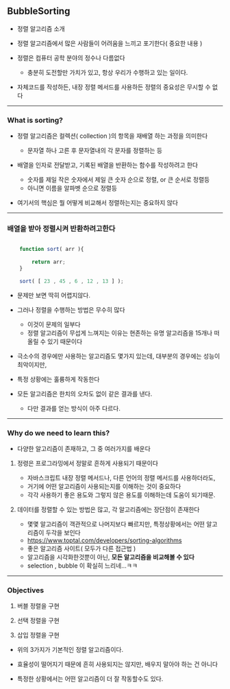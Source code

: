 ## BubbleSorting

- 정렬 알고리즘 소개


- 정렬 알고리즘에서 많은 사람들이 어려움을 느끼고 포기한다( 중요한 내용 )


- 정렬은 컴퓨터 공학 분야의 정수나 다름없다
  - 충분히 도전할만 가치가 있고, 항상 우리가 수행하고 있는 일이다.


- 자체코드를 작성하든, 내장 정렬 메서드를 사용하든 정렬의 중요성은 무시할 수 없다

---

### What is sorting?

- 정렬 알고리즘은 컬렉션( collection )의 항목을 재배열 하는 과정을 의미한다
  - 문자열 하나 고른 후 문자열내의 각 문자를 정렬하는 등


- 배열을 인자로 전달받고, 기록된 배열을 반환하는 함수를 작성하려고 한다
  - 숫자를 제일 작은 숫자에서 제일 큰 숫자 순으로 정렬, or 큰 순서로 정렬등
  - 아니면 이름을 알파벳 순으로 정렬등


- 여기서의 핵심은 뭘 어떻게 비교해서 정렬하는지는 중요하지 않다

---

### 배열을 받아 정렬시켜 반환하려고한다

````javascript

    function sort( arr ){
      
        return arr;
    }
        
    sort( [ 23 , 45 , 6 , 12 , 13 ] );

````

- 문제만 보면 딱히 어렵지않다.


- 그러나 정렬을 수행하는 방법은 무수히 많다
    - 이것이 문제의 일부다
    - 정렬 알고리즘이 무섭게 느껴지는 이유는 현존하는 유명 알고리즘을 15개나 떠올릴 수 있기 때문이다


- 극소수의 경우에만 사용하는 알고리즘도 몇가지 있는데, 대부분의 경우에는 성능이 최악이지만,
- 특정 상황에는 훌륭하게 작동한다


- 모든 알고리즘은 한치의 오차도 없이 같은 결과를 낸다.
  - 다만 결과를 얻는 방식이 아주 다르다.

---

### Why do we need to learn this?

- 다양한 알고리즘이 존재하고, 그 중 여러가지를 배운다


1. 정령은 프로그라밍에서 정말로 흔하게 사용되기 때문이다
   - 자바스크립트 내장 정렬 메서드나, 다른 언어의 정렬 메서드를 사용하더라도,
   - 거기에 어떤 알고리즘이 사용되는지를 이해하는 것이 중요하다
   - 각각 사용하기 좋은 용도와 그렇지 않은 용도를 이해하는데 도움이 되기때문.
   

2. 데이터를 정렬할 수 있는 방법은 많고, 각 알고리즘에는 장단점이 존재한다
   - 몇몇 알고리즘이 객관적으로 나머지보다 빠르지만, 특정상황에서는 어떤 알고리즘이 두각을 보인다
   - https://www.toptal.com/developers/sorting-algorithms
   - 좋은 알고리즘 사이트( 모두가 다른 접근법 )
   - 알고리즘을 시각화한것뿐이 아닌, **모든 알고리즘을 비교해볼 수 있다**
   - selection , bubble 이 확실히 느리네...ㅋㅋ

---

### Objectives

1. 버블 정렬을 구현

2. 선택 정렬을 구현

3. 삽입 정렬을 구현


- 위의 3가지가 기본적인 정렬 알고리즘이다.
- 효율성이 떨어지기 때문에 흔히 사용되지는 않지만, 배우지 말아야 하는 건 아니다


- 특정한 상황에서는 어떤 알고리즘이 더 잘 작동할수도 있다.
